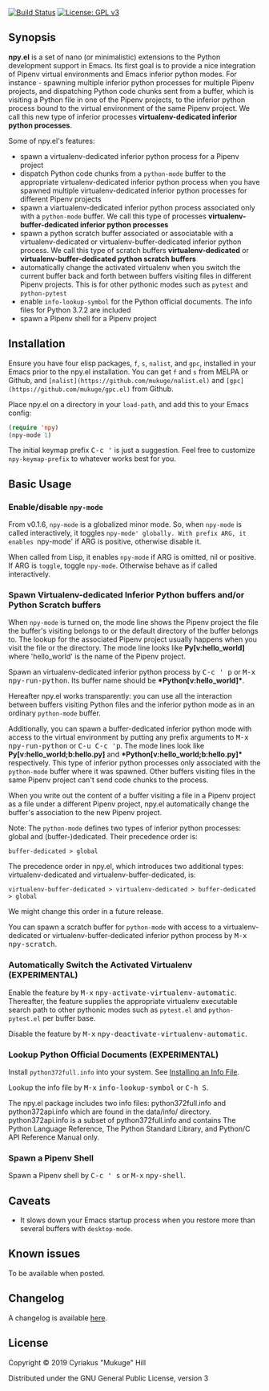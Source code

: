 [![Build Status](https://travis-ci.org/mukuge/npy.el.svg?branch=master)](https://travis-ci.org/mukuge/npy.el)
[![License: GPL v3](https://img.shields.io/badge/License-GPLv3-blue.svg)](https://www.gnu.org/licenses/gpl-3.0)

## Synopsis

**npy.el** is a set of nano (or minimalistic) extensions to the Python
development support in Emacs. Its first goal is to provide a nice
integration of Pipenv virtual environments and Emacs inferior python
modes.  For instance - spawning multiple inferior python processes for
multiple Pipenv projects, and dispatching Python code chunks sent from
a buffer, which is visiting a Python file in one of the Pipenv
projects, to the inferior python process bound to the virtual
environment of the same Pipenv project. We call this new type of
inferior processes **virtualenv-dedicated inferior python processes**.

Some of npy.el's features:

* spawn a virtualenv-dedicated inferior python process for a Pipenv project
* dispatch Python code chunks from a `python-mode` buffer to the
  appropriate virtualenv-dedicated inferior python process when you
  have spawned multiple virtualenv-dedicated inferior python processes
  for different Pipenv projects
* spawn a viartualenv-dedicated inferior python process associated
  only with a `python-mode` buffer. We call this type of processes
  **virtualenv-buffer-dedicated inferior python processes**
* spawn a python scratch buffer associated or associatable with a
  virtualenv-dedicated or virtualenv-buffer-dedicated inferior python
  process. We call this type of scratch buffers
  **virtualenv-dedicated** or **virtualenv-buffer-dedicated python
  scratch buffers**
* automatically change the activated virtualenv when you switch the
  current buffer back and forth between buffers visiting files in
  different Pipenv projects. This is for other pythonic modes such as
  `pytest` and `python-pytest`
* enable `info-lookup-symbol` for the Python official documents. The
  info files for Python 3.7.2 are included
* spawn a Pipenv shell for a Pipenv project

## Installation

Ensure you have four elisp packages, `f`, `s`, `nalist`, and `gpc`,
installed in your Emacs prior to the npy.el installation. You can get
`f` and `s` from MELPA or Github, and
`[nalist](https://github.com/mukuge/nalist.el)` and
`[gpc](https://github.com/mukuge/gpc.el)` from Github.

Place npy.el on a directory in your `load-path`, and add this to your
Emacs config:

```el
(require 'npy)
(npy-mode 1)
```

The initial keymap prefix <kbd>C-c '</kbd> is just a suggestion. Feel free to
customize `npy-keymap-prefix` to whatever works best for you.

## Basic Usage

### Enable/disable `npy-mode`

From v0.1.6, `npy-mode` is a globalized minor mode. So, when
`npy-mode` is called interactively, it toggles `npy-mode' globally.
With prefix ARG, it enables `npy-mode' if ARG is positive, otherwise
disable it.

When called from Lisp, it enables `npy-mode` if ARG is omitted, nil or
positive.  If ARG is `toggle`, toggle `npy-mode`.  Otherwise behave as
if called interactively.

### Spawn Virtualenv-dedicated Inferior Python buffers and/or Python Scratch buffers

When `npy-mode` is turned on, the mode line shows the Pipenv project
the file the buffer's visiting belongs to or the default directory of
the buffer belongs to.  The lookup for the associated Pipenv project
usually happens when you visit the file or the directory.  The mode
line looks like **Py[v:hello_world]** where 'hello_world' is the name
of the Pipenv project.

Spawn an virtualenv-dedicated inferior python process by <kbd>C-c '
p</kbd> or <kbd>M-x</kbd> <kbd>npy-run-python</kbd>. Its buffer name
should be **\*Python[v:hello_world]\***.

Hereafter npy.el works transparently: you can use all the interaction
between buffers visiting Python files and the inferior python mode as
in an ordinary `python-mode` buffer.

Additionally, you can spawn a buffer-dedicated inferior python mode
with access to the virtual environment by putting any prefix arguments
to <kbd>M-x</kbd> <kbd>npy-run-python</kbd> or <kbd>C-u C-c
'p</kbd>. The mode lines look like **Py[v:hello_world;b:hello.py]**
and **\*Python[v:hello_world;b:hello.py]\*** respectively.  This type
of inferior python processes only associated with the `python-mode`
buffer where it was spawned. Other buffers visiting files in the same
Pipenv project can't send code chunks to the process.

When you write out the content of a buffer visiting a file in a Pipenv
project as a file under a different Pipenv project, npy.el
automatically change the buffer's association to the new Pipenv
project.

Note: The `python-mode` defines two types of inferior python
processes: global and (buffer-)dedicated. Their precedence order is:

```
buffer-dedicated > global
```

The precedence order in npy.el, which introduces two additional types:
virtualenv-dedicated and virtualenv-buffer-dedicated, is:

```
virtualenv-buffer-dedicated > virtualenv-dedicated > buffer-dedicated > global
```

We might change this order in a future release.

You can spawn a scratch buffer for `python-mode` with access to a
virtualenv-dedicated or virtualenv-buffer-dedicated inferior python
process by <kbd>M-x</kbd> <kbd>npy-scratch</kbd>.

### Automatically Switch the Activated Virtualenv (EXPERIMENTAL)

Enable the feature by <kbd>M-x</kbd>
<kbd>npy-activate-virtualenv-automatic</kbd>. Thereafter, the feature
supplies the appropriate virtualenv executable search path to other
pythonic modes such as `pytest.el` and `python-pytest.el` per buffer
base.

Disable the feature by <kbd>M-x</kbd>
<kbd>npy-deactivate-virtualenv-automatic</kbd>.

### Lookup Python Official Documents (EXPERIMENTAL)

Install `python372full.info` into your system. See [Installing an Info File](https://www.gnu.org/software/texinfo/manual/texinfo/html_node/Installing-an-Info-File.html).

Lookup the info file by <kbd>M-x</kbd> <kbd>info-lookup-symbol</kbd>
or <kbd>C-h S</kbd>.

The npy.el package includes two info files: python372full.info and
python372api.info which are found in the data/info/
directory. python372api.info is a subset of python372full.info and
contains The Python Language Reference, The Python Standard Library,
and Python/C API Reference Manual only.

### Spawn a Pipenv Shell

Spawn a Pipenv shell by <kbd>C-c ' s</kbd> or <kbd>M-x</kbd>
<kbd>npy-shell</kbd>.

## Caveats

* It slows down your Emacs startup process when you restore more than
  several buffers with `desktop-mode`.

## Known issues

To be available when posted.

## Changelog

A changelog is available [here](CHANGELOG.md).

## License

Copyright © 2019 Cyriakus "Mukuge" Hill

Distributed under the GNU General Public License, version 3
